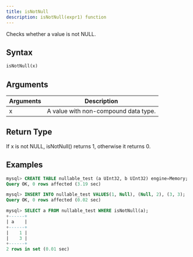 ```yaml
---
title: isNotNull
description: isNotNull(expr1) function
---
```


Checks whether a value is not NULL.

## Syntax

```sql
isNotNull(x)
```

## Arguments

| Arguments   | Description |
| ----------- | ----------- |
| x | A value with non-compound data type. |

## Return Type

If x is not NULL, isNotNull() returns 1, otherwise it returns 0.

## Examples

```sql
mysql> CREATE TABLE nullable_test (a UInt32, b UInt32) engine=Memory;
Query OK, 0 rows affected (3.19 sec)

mysql> INSERT INTO nullable_test VALUES(1, Null), (Null, 2), (3, 3);
Query OK, 0 rows affected (0.02 sec)

mysql> SELECT a FROM nullable_test WHERE isNotNull(a);
+------+
| a    |
+------+
|    1 |
|    3 |
+------+
2 rows in set (0.01 sec)
```
